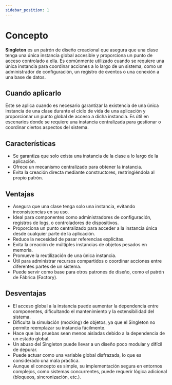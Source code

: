 ```yaml
---
sidebar_position: 1
---
```


# Concepto
**Singleton** es un patrón de diseño creacional que asegura que una clase tenga una única instancia global accesible y proporciona un punto de acceso controlado a ella. Es comúnmente utilizado cuando se requiere una única instancia para coordinar acciones a lo largo de un sistema, como un administrador de configuración, un registro de eventos o una conexión a una base de datos.

## Cuando aplicarlo
Este se aplica cuando es necesario garantizar la existencia de una única instancia de una clase durante el ciclo de vida de una aplicación y proporcionar un punto global de acceso a dicha instancia. Es útil en escenarios donde se requiere una instancia centralizada para gestionar o coordinar ciertos aspectos del sistema.

## Características
- Se garantiza que solo exista una instancia de la clase a lo largo de la aplicación.
- Ofrece un mecanismo centralizado para obtener la instancia.
- Evita la creación directa mediante constructores, restringiéndola al propio patrón.

## Ventajas
- Asegura que una clase tenga solo una instancia, evitando inconsistencias en su uso.
- Ideal para componentes como administradores de configuración, registros de logs, o controladores de dispositivos.
- Proporciona un punto centralizado para acceder a la instancia única desde cualquier parte de la aplicación.
- Reduce la necesidad de pasar referencias explícitas.
- Evita la creación de múltiples instancias de objetos pesados en memoria.
- Promueve la reutilización de una única instancia.
- Útil para administrar recursos compartidos o coordinar acciones entre diferentes partes de un sistema.
- Puede servir como base para otros patrones de diseño, como el patrón de Fábrica (Factory).

## Desventajas
- El acceso global a la instancia puede aumentar la dependencia entre componentes, dificultando el mantenimiento y la extensibilidad del sistema.
- Dificulta la simulación (mocking) de objetos, ya que el Singleton no permite reemplazar su instancia fácilmente.
- Hace que las pruebas sean menos aisladas debido a la dependencia de un estado global.
- Un abuso del Singleton puede llevar a un diseño poco modular y difícil de depurar.
- Puede actuar como una variable global disfrazada, lo que es considerado una mala práctica.
- Aunque el concepto es simple, su implementación segura en entornos complejos, como sistemas concurrentes, puede requerir lógica adicional (bloqueos, sincronización, etc.).